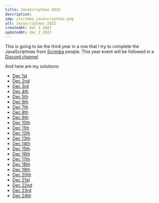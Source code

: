 ```yaml
---
title: JavaScriptmas 2022
description:
img: /scrimba_javascriptmas.png
alt: Javascriptmas 2022
createdAt: dec 1 2022
updatedAt: dec 2 2022
---
```


This is going to be the third year in a row that I try to complete the JavaScriptmas from [Scrimba](https://scrimba.com) people. This year event will be followed in a [Discord channel](https://discord.com/channels/684009642984341525/1044930017211207701)

And here are my solutions:

-   [Dec 1st](https://scrimba.com/scrim/coc8c453f9e7ebaa612de65a6)
-   [Dec 2nd](https://scrimba.com/scrim/co671425895c0d519294c6ada)
-   [Dec 3rd](https://scrimba.com/scrim/codb443b2af7551ed37350474)
-   [Dec 4th](https://scrimba.com/scrim/co4744fcead514da2eabf5670)
-   [Dec 5th](https://scrimba.com/scrim/cob914563b319044b923752ec)
-   [Dec 6th](https://scrimba.com/scrim/co8db4bab82f1286a2d796d94)
-   [Dec 7th](https://scrimba.com/scrim/co7c34af5beb8135e1dd68cd6)
-   [Dec 8th](https://scrimba.com/scrim/co0574fd3b41d5dfb8d626202)
-   [Dec 9th](https://scrimba.com/scrim/codda4ee5a82d44ae6429cfae)
-   [Dec 10th](https://scrimba.com/scrim/co1ae471eabe06e19ed6d92bf)
-   [Dec 11th](https://scrimba.com/scrim/co2134183ad499daaeeec0afe)
-   [Dec 12th](https://scrimba.com/scrim/coa3a4eccb55db0074acf563a)
-   [Dec 13th](https://scrimba.com/scrim/co933459392850762f57929f8)
-   [Dec 14th](https://scrimba.com/scrim/coea84f0383b50ade59d9f648)
-   [Dec 15th](https://scrimba.com/scrim/cob22458b89f17eacb85823eb)
-   [Dec 16th](https://scrimba.com/scrim/co80b44a1a1ef4f0892d6ce3c)
-   [Dec 17th](https://scrimba.com/scrim/coda449c8aeccddea4e33b267)
-   [Dec 18th](https://scrimba.com/scrim/cof494581b80a8f4c31310c68)
-   [Dec 19th](https://scrimba.com/scrim/cof094d1fba2ea89a61fae94b)
-   [Dec 20th](https://scrimba.com/scrim/co26545358e1c2114c6ec81af)
-   [Dec 21st](https://scrimba.com/scrim/co6764eb683dcae0d64e53266)
-   [Dec 22nd](https://scrimba.com/scrim/co14641e5b85f3850abc7846c)
-   [Dec 23rd](https://scrimba.com/scrim/coc174a9dae9baae1f2a00739)
-   [Dec 24th]()
